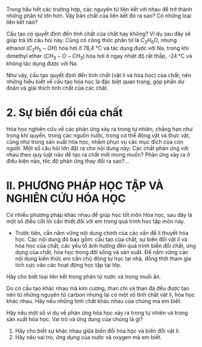 Trong hầu hết các trường hợp, các nguyên tử liên kết với nhau để trở thành những phân tử lớn hơn. Vậy bản chất của liên kết đó ra sao? Có những loại liên kết nào?

Cấu tạo có quyết định đến tính chất của chất hay không? Ví dụ sau đây sẽ giúp trả lời câu hỏi này. Cùng có công thức phân tử là $C_2H_6O$, nhưng ethanol ($C_2H_5 - OH$) hóa hơi ở 78,4 °C và tác dụng được với Na, trong khi dimethyl ether ($CH_3 - O - CH_3$) hóa hơi ở ngay nhiệt độ rất thấp, -24 °C và không tác dụng được với Na.

Như vậy, cấu tạo quyết định đến tính chất (vật lí và hóa học) của chất, nên những hiểu biết về cấu tạo hóa học là đặc biệt quan trọng, góp phần dự đoán và giải thích tính chất của các chất.

# 2. Sự biến đổi của chất

Hóa học nghiên cứu về các phản ứng xảy ra trong tự nhiên, chẳng hạn như trong khí quyển, trong các nguồn nước, trong cơ thể động vật và thực vật, cũng như trong sản xuất hóa học, nhằm phục vụ các mục đích của con người. Một số câu hỏi lớn đặt ra cho nội dung này: Các chất phản ứng với nhau theo quy luật nào để tạo ra chất mới mong muốn? Phản ứng xảy ra ở điều kiện nào, tốc độ phản ứng thay đổi ra sao?...

# II. PHƯƠNG PHÁP HỌC TẬP VÀ NGHIÊN CỨU HÓA HỌC

Có nhiều phương pháp khác nhau để giúp học tốt môn Hóa học, sau đây là một số điều cốt lõi cần thiết đối với em trong quá trình học tập môn này.

- Trước tiên, cần nắm vững nội dung chính của các vấn đề lí thuyết hóa học. Các nội dung đó bao gồm: cấu tạo của chất, sự biến đổi vật lí và hóa học của chất, các yếu tố ảnh hưởng đến quá trình biến đổi chất, ứng dụng của chất, hóa học trong đời sống và sản xuất. Để nắm vững các nội dung kiến thức em cần chủ động tự học tại nhà, đồng thời tham gia tích cực vào các hoạt động học tập tại lớp.

Hãy cho biết loại liên kết trong phân tử nước và trong muối ăn.

Do có cấu tạo khác nhau mà kim cương, than chì và than đá đều được tạo nên từ những nguyên tử carbon nhưng lại có một số tính chất vật lí, hóa học khác nhau. Hãy nêu những tính chất khác nhau của chúng mà em biết.

Hãy nêu một số ví dụ về phản ứng hóa học xảy ra trong tự nhiên và trong sản xuất hóa học. Vai trò và ứng dụng của chúng là gì?

1. Hãy cho biết sự khác nhau giữa biến đổi hóa học và biến đổi vật lí.
2. Hãy nêu vai trò, ứng dụng của nước và oxygen mà em biết.
